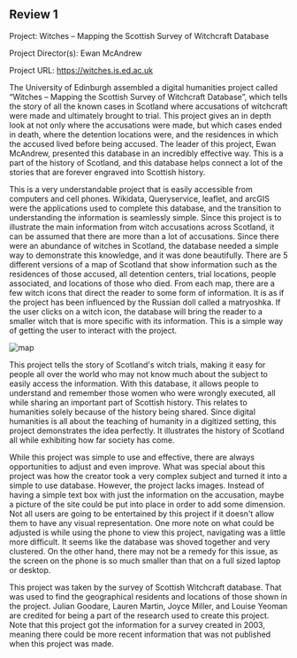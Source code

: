 ## Review 1
Project:
Witches – Mapping the Scottish Survey of Witchcraft Database

Project Director(s):
Ewan McAndrew

Project URL:
https://witches.is.ed.ac.uk

The University of Edinburgh assembled a digital humanities project called “Witches – Mapping the Scottish Survey of Witchcraft Database”, which tells the story of all the known cases in Scotland where accusations of witchcraft were made and ultimately brought to trial. This project gives an in depth look at not only where the accusations were made, but which cases ended in death, where the detention locations were, and the residences in which the accused lived before being accused. The leader of this project, Ewan McAndrew, presented this database in an incredibly effective way. This is a part of the history of Scotland, and this database helps connect a lot of the stories that are forever engraved into Scottish history. 

This is a very understandable project that is easily accessible from computers and cell phones. Wikidata, Queryservice, leaflet, and arcGIS were the applications used to complete this database, and the transition to understanding the information is seamlessly simple. Since this project is to illustrate the main information from witch accusations across Scotland, it can be assumed that there are more than a lot of accusations. Since there were an abundance of witches in Scotland, the database needed a simple way to demonstrate this knowledge, and it was done beautifully. There are 5 different versions of a map of Scotland that show information such as the residences of those accused, all detention centers, trial locations, people associated, and locations of those who died. From each map, there are a few witch icons that direct the reader to some form of information. It is as if the project has been influenced by the Russian doll called a matryoshka. If the user clicks on a witch icon, the database will bring the reader to a smaller witch that is more specific with its information. This is a simple way of getting the user to interact with the project.

![map](https://colinmcmunn.github.io/colin-blog-/images/photo1.png)

This project tells the story of Scotland's witch trials, making it easy for people all over the world who may not know much about the subject to easily access the information. With this database, it allows people to understand and remember those women who were wrongly executed, all while sharing an important part of Scottish history. This relates to humanities solely because of the history being shared. Since digital humanities is all about the teaching of humanity in a digitized setting, this project demonstrates the idea perfectly. It illustrates the history of Scotland all while exhibiting how far society has come. 

While this project was simple to use and effective, there are always opportunities to adjust and even improve. What was special about this project was how the creator took a very complex subject and turned it into a simple to use database. However, the project lacks images. Instead of having a simple text box with just the information on the accusation, maybe a picture of the site could be put into place in order to add some dimension. Not all users are going to be entertained by this project if it doesn't allow them to have any visual representation. One more note on what could be adjusted is while using the phone to view this project, navigating was a little more difficult. It seems like the database was shoved together and very clustered. On the other hand, there may not be a remedy for this issue, as the screen on the phone is so much smaller than that on a full sized laptop or desktop. 

This project was taken by the survey of Scottish Witchcraft database. That was used to find the geographical residents and locations of those shown in the project. Julian Goodare, Lauren Martin, Joyce Miller, and Louise Yeoman are credited for being a part of the research used to create this project. Note that this project got the information for a survey created in 2003, meaning there could be more recent information that was not published when this project was made. 
